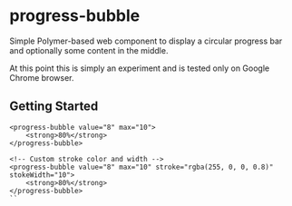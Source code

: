 progress-bubble
===============

Simple Polymer-based web component to display a circular progress bar and optionally some content in the middle.

At this point this is simply an experiment and is tested only on Google Chrome browser.

## Getting Started

```<!-- Basic usage -->
<progress-bubble value="8" max="10">
    <strong>80%</strong>
</progress-bubble>

<!-- Custom stroke color and width -->
<progress-bubble value="8" max="10" stroke="rgba(255, 0, 0, 0.8)" stokeWidth="10">
    <strong>80%</strong>
</progress-bubble>
``
